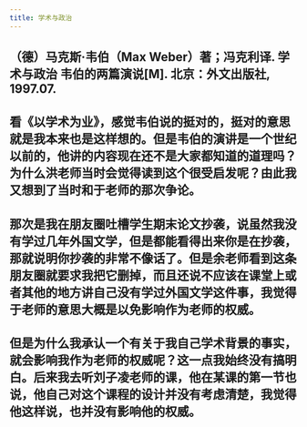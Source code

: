 ```yaml
---
title: 学术与政治
---
```


## （德）马克斯·韦伯（Max Weber）著；冯克利译. 学术与政治 韦伯的两篇演说[M]. 北京：外文出版社, 1997.07.
## 看《以学术为业》，感觉韦伯说的挺对的，挺对的意思就是我本来也是这样想的。但是韦伯的演讲是一个世纪以前的，他讲的内容现在还不是大家都知道的道理吗？为什么洪老师当时会觉得读到这个很受启发呢？由此我又想到了当时和于老师的那次争论。
## 那次是我在朋友圈吐槽学生期末论文抄袭，说虽然我没有学过几年外国文学，但是都能看得出来你是在抄袭，那就说明你抄袭的非常不像话了。但是余老师看到这条朋友圈就要求我把它删掉，而且还说不应该在课堂上或者其他的地方讲自己没有学过外国文学这件事，我觉得于老师的意思大概是以免影响作为老师的权威。
## 但是为什么我承认一个有关于我自己学术背景的事实，就会影响我作为老师的权威呢？这一点我始终没有搞明白。后来我去听刘子凌老师的课，他在某课的第一节也说，他自己对这个课程的设计并没有考虑清楚，我觉得他这样说，也并没有影响他的权威。
##
